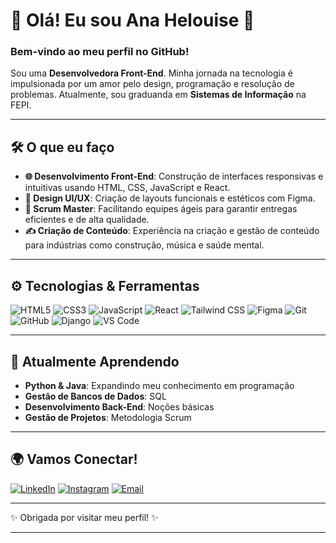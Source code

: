 # 🌟 Olá! Eu sou Ana Helouise 🌟

### Bem-vindo ao meu perfil no GitHub!

Sou uma **Desenvolvedora Front-End**. Minha jornada na tecnologia é impulsionada por um amor pelo design, programação e resolução de problemas. Atualmente, sou graduanda em **Sistemas de Informação** na FEPI.

---

## 🛠 **O que eu faço**

- **🌐 Desenvolvimento Front-End**: Construção de interfaces responsivas e intuitivas usando HTML, CSS, JavaScript e React.
- **🎨 Design UI/UX**: Criação de layouts funcionais e estéticos com Figma.
- **🚀 Scrum Master**: Facilitando equipes ágeis para garantir entregas eficientes e de alta qualidade.
- **✍️ Criação de Conteúdo**: Experiência na criação e gestão de conteúdo para indústrias como construção, música e saúde mental.

---

## ⚙️ **Tecnologias & Ferramentas**

![HTML5](https://img.shields.io/badge/-HTML5-E34F26?style=flat-square&logo=html5&logoColor=white)
![CSS3](https://img.shields.io/badge/-CSS3-1572B6?style=flat-square&logo=css3)
![JavaScript](https://img.shields.io/badge/-JavaScript-F7DF1E?style=flat-square&logo=javascript&logoColor=black)
![React](https://img.shields.io/badge/-React-61DAFB?style=flat-square&logo=react&logoColor=black)
![Tailwind CSS](https://img.shields.io/badge/-Tailwind_CSS-38B2AC?style=flat-square&logo=tailwind-css&logoColor=white)
![Figma](https://img.shields.io/badge/-Figma-F24E1E?style=flat-square&logo=figma&logoColor=white)
![Git](https://img.shields.io/badge/-Git-F05032?style=flat-square&logo=git&logoColor=white)
![GitHub](https://img.shields.io/badge/-GitHub-181717?style=flat-square&logo=github&logoColor=white)
![Django](https://img.shields.io/badge/-Django-092E20?style=flat-square&logo=django)
![VS Code](https://img.shields.io/badge/-VS_Code-007ACC?style=flat-square&logo=visual-studio-code)

---

## 🚧 **Atualmente Aprendendo**

- **Python & Java**: Expandindo meu conhecimento em programação
- **Gestão de Bancos de Dados**: SQL
- **Desenvolvimento Back-End**: Noções básicas
- **Gestão de Projetos**: Metodologia Scrum

---

## 🌍 **Vamos Conectar!**

[![LinkedIn](https://img.shields.io/badge/-LinkedIn-0A66C2?style=flat-square&logo=linkedin&logoColor=white)](https://www.linkedin.com/in/anahelouise/)
[![Instagram](https://img.shields.io/badge/-Instagram-E4405F?style=flat-square&logo=instagram&logoColor=white)](https://instagram.com/anahelouise)
[![Email](https://img.shields.io/badge/-Email-D14836?style=flat-square&logo=gmail&logoColor=white)](mailto:anahelouise.ss@gmail.com)

---

✨ Obrigada por visitar meu perfil! ✨

---
